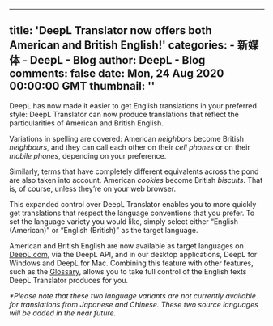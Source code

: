 
---
title: 'DeepL Translator now offers both American and British English!'
categories: 
    - 新媒体
    - DeepL - Blog
author: DeepL - Blog
comments: false
date: Mon, 24 Aug 2020 00:00:00 GMT
thumbnail: ''
---

<div>   
<p>     DeepL has now made it easier to get English translations in your preferred style: DeepL Translator can now produce translations that reflect the particularities of American and British English.     </p>     <p>     Variations in spelling are covered: American <i>neighbors</i> become British <i>neighbours</i>, and they can call each other on their <i>cell phones</i> or on their <i>mobile phones</i>, depending on your preference.     </p>     <p>     Similarly, terms that have completely different equivalents across the pond are also taken into account. American <i>cookies</i> become British <i>biscuits</i>. That is, of course, unless they’re on your web browser.     </p>     <p>     This expanded control over DeepL Translator enables you to more quickly get translations that respect the language conventions that you prefer. To set the language variety you would like, simply select either “English (American)” or “English (British)” as the target language.     </p>     <p>     American and British English are now available as target languages on <a href="https://www.deepl.com/translator">DeepL.com</a>, via the DeepL API, and in our desktop applications, DeepL for Windows and DeepL for Mac. Combining this feature with other features, such as the <a href="https://www.deepl.com/blog/20200506.html">Glossary</a>, allows you to take full control of the English texts DeepL Translator produces for you.     </p>     <p>     <i>*Please note that these two language variants are not currently available for translations from Japanese and Chinese. These two source languages will be added in the near future.</i>     </p>  
</div>
            